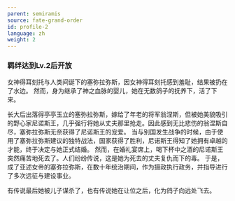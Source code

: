 ```yaml
---
parent: semiramis
source: fate-grand-order
id: profile-2
language: zh
weight: 2
---
```


### 羁绊达到Lv.2后开放

女神得耳刻托与人类间诞下的塞弥拉弥斯，因女神得耳刻托感到羞耻，结果被扔在了水边。
然而，身为继承了神之血脉的婴儿，她在无数鸽子的抚养下，活了下来。

长大后出落得亭亭玉立的塞弥拉弥斯，嫁给了年老的将军翁涅斯，但被她美貌吸引的野心家尼诺斯王，几乎强行将她从丈夫那里抢走。因此感到无比悲伤的翁涅斯自尽，塞弥拉弥斯无奈获得了尼诺斯王的宠爱。
当与别国发生战争的时候，由于使用了塞弥拉弥斯建议的独特战法，国家获得了胜利，尼诺斯王得知了她拥有卓越的才能，终于决定与她正式结婚。
然而，在婚礼宴席上，喝下杯中之酒的尼诺斯王突然痛苦地死去了。人们纷纷传说，这是她为死去的丈夫复仇而下的毒。
于是，成了亚述女帝的塞弥拉弥斯，在数十年统治期间，作为摄政执行政务，并指导进行了多次远征与建设事业。

有传说最后她被儿子谋杀了，也有传说她在让位之后，化为鸽子向远处飞去。
